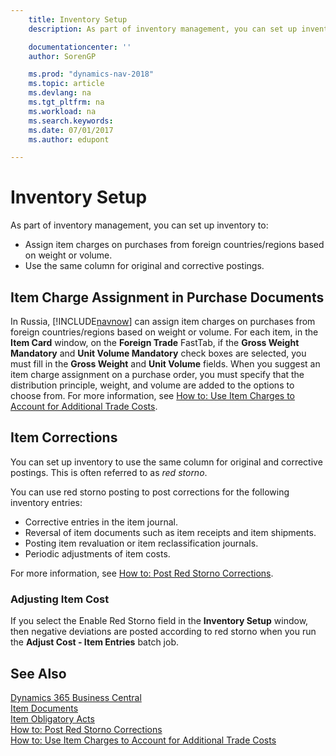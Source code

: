 ```yaml
---
    title: Inventory Setup
    description: As part of inventory management, you can set up inventory to assign item charges on purchases from foreign countries/regions based on weight or volume, and to use the same column for original and corrective postings.

    documentationcenter: ''
    author: SorenGP

    ms.prod: "dynamics-nav-2018"
    ms.topic: article
    ms.devlang: na
    ms.tgt_pltfrm: na
    ms.workload: na
    ms.search.keywords:
    ms.date: 07/01/2017
    ms.author: edupont

---
```

# Inventory Setup
As part of inventory management, you can set up inventory to:  

- Assign item charges on purchases from foreign countries/regions based on weight or volume.  
- Use the same column for original and corrective postings.  

## Item Charge Assignment in Purchase Documents  
In Russia, [!INCLUDE[navnow](../../includes/navnow_md.md)] can assign item charges on purchases from foreign countries/regions based on weight or volume. For each item, in the **Item Card** window, on the **Foreign Trade** FastTab, if the **Gross Weight Mandatory** and **Unit Volume Mandatory** check boxes are selected, you must fill in the **Gross Weight** and **Unit Volume** fields. When you suggest an item charge assignment on a purchase order, you must specify that the distribution principle, weight, and volume are added to the options to choose from. For more information, see [How to: Use Item Charges to Account for Additional Trade Costs](../../payables-how-assign-item-charges.md).

## Item Corrections  
You can set up inventory to use the same column for original and corrective postings. This is often referred to as *red storno*.  

You can use red storno posting to post corrections for the following inventory entries:  

- Corrective entries in the item journal.  
- Reversal of item documents such as item receipts and item shipments.  
- Posting item revaluation or item reclassification journals.  
- Periodic adjustments of item costs.  

For more information, see [How to: Post Red Storno Corrections](how-to-post-red-storno-corrections.md).  

### Adjusting Item Cost  
If you select the Enable Red Storno field in the **Inventory Setup** window, then negative deviations are posted according to red storno when you run the **Adjust Cost - Item Entries** batch job.  

## See Also
[Dynamics 365 Business Central](https://docs.microsoft.com/dynamics365/business-central/)  
[Item Documents](item-documents.md)   
 [Item Obligatory Acts](item-obligatory-acts.md)   
 [How to: Post Red Storno Corrections](how-to-post-red-storno-corrections.md)   
 [How to: Use Item Charges to Account for Additional Trade Costs](../../payables-how-assign-item-charges.md)
